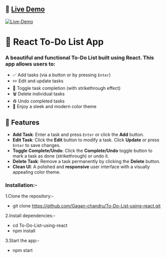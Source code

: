 ## 🔗 [Live Demo](https://to-do-list-react-gagan.netlify.app)

[![Live-Demo](https://img.shields.io/badge/🚀%20Live%20Demo-Click%20Here-brightgreen?style=for-the-badge)](https://to-do-list-react-gagan.netlify.app)

# 📝 React To-Do List App

### A beautiful and functional To-Do List built using **React**. This app allows users to:

- ✅ Add tasks (via a button or by pressing `Enter`)
- ✏️ Edit and update tasks
- 🔄 Toggle task completion (with strikethrough effect)
- 🗑️ Delete individual tasks
- ♻️ Undo completed tasks
- 🎨 Enjoy a sleek and modern color theme

## 🌟 Features

- **Add Task**: Enter a task and press `Enter` or click the **Add** button.
- **Edit Task**: Click the **Edit** button to modify a task. Click **Update** or press `Enter` to save changes.
- **Toggle Complete/Undo**: Click the **Complete/Undo** toggle button to mark a task as done (strikethrough) or undo it.
- **Delete Task**: Remove a task permanently by clicking the **Delete** button.
- **Clean UI**: A polished and **responsive** user interface with a visually appealing color theme.

### Installation:-

1.Clone the repository:-
- git clone https://github.com/Gagan-chandru/To-Do-List-using-react.git

2.Install dependencies:-
- cd To-Do-List-using-react
- npm install

3.Start the app:-
- npm start
